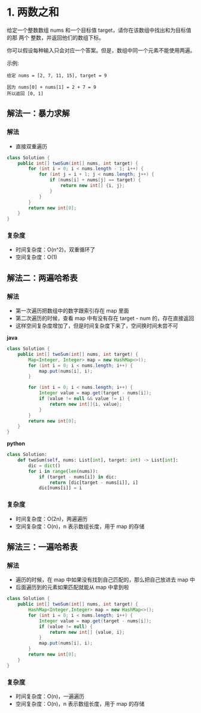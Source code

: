 # 1. 两数之和
给定一个整数数组 nums 和一个目标值 target，请你在该数组中找出和为目标值的那 两个 整数，并返回他们的数组下标。

你可以假设每种输入只会对应一个答案。但是，数组中同一个元素不能使用两遍。

示例:
```
给定 nums = [2, 7, 11, 15], target = 9

因为 nums[0] + nums[1] = 2 + 7 = 9
所以返回 [0, 1]
```

## 解法一：暴力求解

### 解法
- 直接双重遍历

```java
class Solution {
    public int[] twoSum(int[] nums, int target) {
        for (int i = 0; i < nums.length - 1; i++) {
            for (int j = i + 1; j < nums.length; j++) {
                if (nums[i] + nums[j] == target) {
                    return new int[] {i, j};
                }
            }
        }
        return new int[0];
    }
}
```

### 复杂度
- 时间复杂度：O(n^2)，双重循环了
- 空间复杂度：O(1)

## 解法二：两遍哈希表
### 解法
- 第一次遍历把数组中的数字跟索引存在 map 里面
- 第二次遍历的时候，查看 map 中有没有存在 target - num 的，存在直接返回
- 这样空间复杂度增加了，但是时间复杂度下来了，空间换时间未尝不可

**java**
```java
class Solution {
    public int[] twoSum(int[] nums, int target) {
        Map<Integer, Integer> map = new HashMap<>();
        for (int i = 0; i < nums.length; i++) {
            map.put(nums[i], i);
        }

        for (int i = 0; i < nums.length; i++) {
            Integer value = map.get(target - nums[i]);
            if (value != null && value != i) {
                return new int[]{i, value};
            }
        }
        return new int[0];
    }
}
```

**python**
``` python
class Solution:
    def twoSum(self, nums: List[int], target: int) -> List[int]:
        dic = dict()
        for i in range(len(nums)):
            if (target - nums[i]) in dic:
                return [dic[target - nums[i]], i]
            dic[nums[i]] = i
```
### 复杂度
- 时间复杂度：O(2n)，两遍遍历
- 空间复杂度：O(n)，n 表示数组长度，用于 map 的存储


## 解法三：一遍哈希表

### 解法
- 遍历的时候，在 map 中如果没有找到自己匹配的，那么把自己放进去 map 中
- 后面遍历到的元素如果匹配就能从 map 中拿到啦

```java
class Solution {
    public int[] twoSum(int[] nums, int target) {
        HashMap<Integer,Integer> map = new HashMap<>();
        for (int i = 0; i < nums.length; i++) {
            Integer value = map.get(target - nums[i]);
            if (value != null) {
                return new int[] {value, i};
            }
            map.put(nums[i], i);
        }
        return new int[0];
    }
}
```
### 复杂度
- 时间复杂度：O(n)，一遍遍历
- 空间复杂度：O(n)，n 表示数组长度，用于 map 的存储